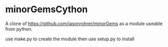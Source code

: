 # minorGemsCython
A clone of https://github.com/jasonrohrer/minorGems as a module useable from python.

use make.py to create the module then use setup.py to install
